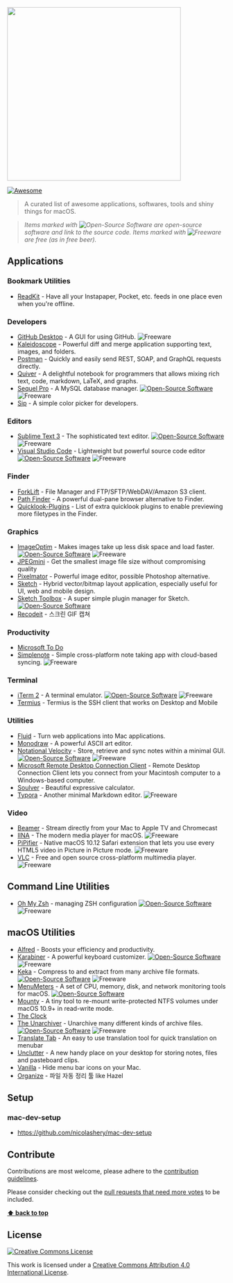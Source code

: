 <img src="https://cdn.rawgit.com/iCHAIT/awesome-osx/master/media/awesome-display.svg" width="400">

[![Awesome](https://cdn.rawgit.com/sindresorhus/awesome/d7305f38d29fed78fa85652e3a63e154dd8e8829/media/badge.svg)](https://github.com/sindresorhus/awesome)

> A curated list of awesome applications, softwares, tools and shiny things for macOS.

> *Items marked with ![Open-Source Software][OSS Icon] are open-source software and link to the source code. Items marked with ![Freeware][Freeware Icon] are free (as in free beer).*

## Applications

### Bookmark Utilities
- [ReadKit](http://readkitapp.com/) - Have all your Instapaper, Pocket, etc. feeds in one place even when you're offline.

### Developers
- [GitHub Desktop](https://desktop.github.com/) - A GUI for using GitHub. ![Freeware][Freeware Icon]
- [Kaleidoscope](http://www.kaleidoscopeapp.com/) - Powerful diff and merge application supporting text, images, and folders.
- [Postman](https://www.getpostman.com) - Quickly and easily send REST, SOAP, and GraphQL requests directly.
- [Quiver](http://happenapps.com/#quiver) - A delightful notebook for programmers that allows mixing rich text, code, markdown, LaTeX, and graphs.
- [Sequel Pro](http://www.sequelpro.com/) - A MySQL database manager. [![Open-Source Software][OSS Icon]](https://github.com/sequelpro/sequelpro) ![Freeware][Freeware Icon]
- [Sip](http://theolabrothers.com/) - A simple color picker for developers.

### Editors
- [Sublime Text 3](http://www.sublimetext.com/) - The sophisticated text editor. [![Open-Source Software][OSS Icon]](https://github.com/tekezo/Karabiner) ![Freeware][Freeware Icon]
- [Visual Studio Code](https://code.visualstudio.com) - Lightweight but powerful source code editor [![Open-Source Software][OSS Icon]](https://github.com/tekezo/Karabiner) ![Freeware][Freeware Icon]

### Finder
- [ForkLift](https://itunes.apple.com/us/app/forklift-file-manager-ftp/id412448059) - File Manager and FTP/SFTP/WebDAV/Amazon S3 client.
- [Path Finder](http://www.cocoatech.com/pathfinder/) - A powerful dual-pane browser alternative to Finder.
- [Quicklook-Plugins](https://github.com/sindresorhus/quick-look-plugins) - List of extra quicklook plugins to enable previewing more filetypes in the Finder.

### Graphics
- [ImageOptim](https://imageoptim.com/mac) - Makes images take up less disk space and load faster. [![Open-Source Software][OSS Icon]](https://github.com/ImageOptim/ImageOptim) ![Freeware][Freeware Icon]
- [JPEGmini](https://www.jpegmini.com) - Get the smallest image file size without compromising quality
- [Pixelmator](http://www.pixelmator.com/mac/) - Powerful image editor, possible Photoshop alternative.
- [Sketch](http://www.sketchapp.com/) - Hybrid vector/bitmap layout application, especially useful for UI, web and mobile design.
- [Sketch Toolbox](http://sketchtoolbox.com/) - A super simple plugin manager for Sketch. [![Open-Source Software][OSS Icon]](https://github.com/buzzfeed/Sketch-Toolbox)
- [Recodeit](https://recordit.co) - 스크린 GIF 캡쳐

### Productivity
- [Microsoft To Do](https://todo.microsoft.com/tasks/)
- [Simplenote](https://simplenote.com/) - Simple cross-platform note taking app with cloud-based syncing. ![Freeware][Freeware Icon]

### Terminal
- [iTerm 2](https://www.iterm2.com/) - A terminal emulator. [![Open-Source Software][OSS Icon]](https://github.com/gnachman/iTerm2) ![Freeware][Freeware Icon]
- [Termius](https://termius.com) - Termius is the SSH client that works on Desktop and Mobile

### Utilities
- [Fluid](http://fluidapp.com/) - Turn web applications into Mac applications.
- [Monodraw](http://monodraw.helftone.com/) - A powerful ASCII art editor.
- [Notational Velocity](http://notational.net/) - Store, retrieve and sync notes within a minimal GUI. [![Open-Source Software][OSS Icon]](https://github.com/scrod/nv/) ![Freeware][Freeware Icon]
- [Microsoft Remote Desktop Connection Client](https://www.microsoft.com/en-US/download/details.aspx?id=18140) - Remote Desktop Connection Client lets you connect from your Macintosh computer to a Windows-based computer.
- [Soulver](http://www.acqualia.com/soulver/) - Beautiful expressive calculator.
- [Typora](http://www.typora.io/) - Another minimal Markdown editor. ![Freeware][Freeware Icon]

### Video
- [Beamer](https://beamer-app.com) - Stream directly from your Mac to Apple TV and Chromecast
- [IINA](https://iina.io) - The modern media player for macOS. ![Freeware][Freeware Icon]
- [PiPifier](https://github.com/arnoappenzeller/PiPifier) - Native macOS 10.12 Safari extension that lets you use every HTML5 video in Picture in Picture mode. ![Freeware][Freeware Icon]
- [VLC](https://www.videolan.org/vlc/index.html) - Free and open source cross-platform multimedia player. ![Freeware][Freeware Icon]

## Command Line Utilities
- [Oh My Zsh](https://github.com/ohmyzsh/ohmyzsh) - managing ZSH configuration [![Open-Source Software][OSS Icon]](https://github.com/tekezo/Karabiner) ![Freeware][Freeware Icon]

## macOS Utilities
- [Alfred](https://www.alfredapp.com/) - Boosts your efficiency and productivity.
- [Karabiner](https://pqrs.org/osx/karabiner/) - A powerful keyboard customizer. [![Open-Source Software][OSS Icon]](https://github.com/tekezo/Karabiner) ![Freeware][Freeware Icon]
- [Keka](http://www.kekaosx.com/en/) - Compress to and extract from many archive file formats. [![Open-Source Software][OSS Icon]](https://sourceforge.net/projects/keka/files/) ![Freeware][Freeware Icon]
- [MenuMeters](http://member.ipmu.jp/yuji.tachikawa/MenuMetersElCapitan/) - A set of CPU, memory, disk, and network monitoring tools for macOS. [![Open-Source Software][OSS Icon]](https://github.com/yujitach/MenuMeters)
- [Mounty](http://enjoygineering.com/mounty/) - A tiny tool to re-mount write-protected NTFS volumes under macOS 10.9+ in read-write mode.
- [The Clock](https://www.seense.com/the_clock/)
- [The Unarchiver](http://unarchiver.c3.cx/unarchiver) - Unarchive many different kinds of archive files. [![Open-Source Software][OSS Icon]](https://bitbucket.org/WAHa_06x36/theunarchiver) ![Freeware][Freeware Icon]
- [Translate Tab](http://translate-tab.com) - An easy to use translation tool for quick translation on menubar
- [Unclutter](https://unclutterapp.com) - A new handy place on your desktop for storing notes, files and pasteboard clips.
- [Vanilla](https://matthewpalmer.net/vanilla/) - Hide menu bar icons on your Mac.
- [Organize](https://github.com/tfeldmann/organize) - 파일 자동 정리 툴 like Hazel

## Setup

### mac-dev-setup
* https://github.com/nicolashery/mac-dev-setup

## Contribute

Contributions are most welcome, please adhere to the [contribution guidelines](.github/contributing.md).

Please consider checking out the [pull requests that need more votes](https://github.com/iCHAIT/awesome-macOS/pulls?q=is%3Apr+is%3Aopen+label%3A%22needs+endorsement%22) to be included.

**[⬆ back to top](#table-of-contents)**


## License

[![Creative Commons License](http://i.creativecommons.org/l/by/4.0/88x31.png)](https://creativecommons.org/licenses/by/4.0/)

This work is licensed under a [Creative Commons Attribution 4.0 International License](http://creativecommons.org/licenses/by/4.0/).

[chitchat]: https://github.com/stonesam92/ChitChat
[OSS Icon]: https://cdn.rawgit.com/iCHAIT/awesome-osx/master/media/oss.svg
[Freeware Icon]: https://cdn.rawgit.com/iCHAIT/awesome-osx/master/media/free.svg
